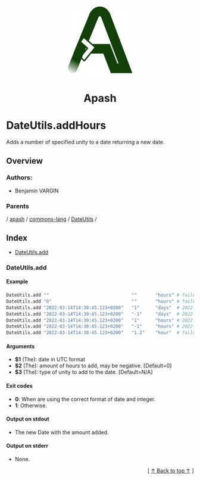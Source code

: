 
<div align='center' id='apash-top'>
  <a href='https://github.com/hastec-fr/apash'>
    <img alt='apash-logo' src='../../../../../../../assets/apash-logo.svg'/>
  </a>

  # Apash
</div>

# DateUtils.addHours

Adds a number of specified unity to a date returning a new date.

## Overview

### Authors:
* Benjamin VARGIN

### Parents
<!-- apash.parentBegin -->
[](../../../../.md) / [apash](../../../apash.md) / [commons-lang](../../commons-lang.md) / [DateUtils](../DateUtils.md) / 
<!-- apash.parentEnd -->

## Index

* [DateUtils.add](#dateutilsadd)

### DateUtils.add

#### Example

```bash
DateUtils.add ""                               ""       "hours" # failure - ""
DateUtils.add "0"                              ""       "hours" # failure - ""
DateUtils.add "2022-03-14T14:30:45.123+0200"   "1"      "days"  # 2022-03-15T14:30:45.123+0200
DateUtils.add "2022-03-14T14:30:45.123+0200"   "-1"     "days"  # 2022-03-13T14:30:45.123+0200
DateUtils.add "2022-03-14T14:30:45.123+0200"   "1"      "hours" # 2022-03-14T15:30:45.123+0200
DateUtils.add "2022-03-14T14:30:45.123+0200"   "-1"     "hours" # 2022-03-14T13:30:45.123+0200
DateUtils.add "2022-03-14T14:30:45.123+0200"   "1.2"    "hour"  # failure - ""
```

#### Arguments

* **$1** (The): date in UTC format
* **$2** (The): amount of hours to add, may be negative. [Default=0]
* **$3** (The): type of unity to add to the date. [Default=N/A]

#### Exit codes

* **0**: When are using the correct format of date and integer.
* **1**: Otherwise.

#### Output on stdout

* The new Date with the amount added.

#### Output on stderr

* None.


  <div align='right'>[ <a href='#apash-top'>↑ Back to top ↑</a> ]</div>

